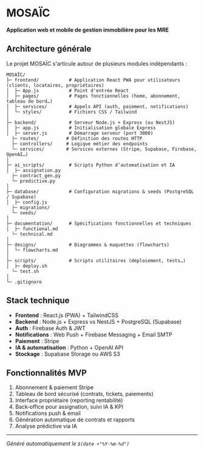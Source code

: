 # MOSAÏC

**Application web et mobile de gestion immobilière pour les MRE**

## Architecture générale

Le projet MOSAÏC s'articule autour de plusieurs modules indépendants :

```
MOSAÏC/
├─ frontend/           # Application React PWA pour utilisateurs (clients, locataires, propriétaires)
│  ├─ App.js           # Point d'entrée React
│  ├─ pages/           # Pages fonctionnelles (home, abonnement, tableau de bord…)
│  ├─ services/        # Appels API (auth, paiement, notifications)
│  └─ styles/          # Fichiers CSS / Tailwind
│
├─ backend/            # Serveur Node.js + Express (ou NestJS)
│  ├─ app.js           # Initialisation globale Express
│  ├─ server.js        # Démarrage serveur (port 3000)
  ├─ routes/          # Définition des routes HTTP
  ├─ controllers/     # Logique métier des endpoints
  └─ services/        # Services externes (Stripe, Supabase, Firebase, OpenAI…)
│
├─ ai_scripts/         # Scripts Python d’automatisation et IA
│  ├─ assignation.py
  ├─ contract_gen.py
  └─ predictive.py
│
├─ database/           # Configuration migrations & seeds (PostgreSQL / Supabase)
│  ├─ config.js
  ├─ migrations/
  └─ seeds/
│
├─ documentation/      # Spécifications fonctionnelles et techniques
│  ├─ functional.md
  └─ technical.md
│
├─ designs/            # Diagrammes & maquettes (flowcharts)
│  └─ flowcharts.md
│
├─ scripts/            # Scripts utilitaires (déploiement, tests…)
│  ├─ deploy.sh
  └─ test.sh
│
└─ .gitignore

```

## Stack technique

- **Frontend** : React.js (PWA) + TailwindCSS
- **Backend** : Node.js + Express vs NestJS + PostgreSQL (Supabase)
- **Auth** : Firebase Auth & JWT
- **Notifications** : Web Push + Firebase Messaging + Email SMTP
- **Paiement** : Stripe
- **IA & automatisation** : Python + OpenAI API
- **Stockage** : Supabase Storage ou AWS S3

## Fonctionnalités MVP

1. Abonnement & paiement Stripe
2. Tableau de bord sécurisé (contrats, tickets, paiements)
3. Interface propriétaire (reporting rentabilité)
4. Back‑office pour assignation, suivi IA & KPI
5. Notifications push & email
6. Génération automatique de contrats et rapports
7. Analyse prédictive via IA

---

_Généré automatiquement le `$(date +"%Y-%m-%d")`_
